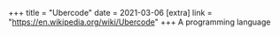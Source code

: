 +++
title = "Ubercode"
date = 2021-03-06
[extra]
link = "https://en.wikipedia.org/wiki/Ubercode"
+++
A programming language

